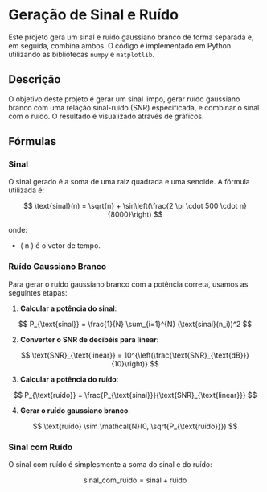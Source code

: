 # Geração de Sinal e Ruído

Este projeto gera um sinal e ruído gaussiano branco de forma separada e, em seguida, combina ambos. O código é implementado em Python utilizando as bibliotecas `numpy` e `matplotlib`.

## Descrição

O objetivo deste projeto é gerar um sinal limpo, gerar ruído gaussiano branco com uma relação sinal-ruído (SNR) especificada, e combinar o sinal com o ruído. O resultado é visualizado através de gráficos.

## Fórmulas

### Sinal

O sinal gerado é a soma de uma raiz quadrada e uma senoide. A fórmula utilizada é:

$$
\text{sinal}(n) = \sqrt{n} + \sin\left(\frac{2 \pi \cdot 500 \cdot n}{8000}\right)
$$

onde:
- \( n \) é o vetor de tempo.

### Ruído Gaussiano Branco

Para gerar o ruído gaussiano branco com a potência correta, usamos as seguintes etapas:

1. **Calcular a potência do sinal**:

$$
P_{\text{sinal}} = \frac{1}{N} \sum_{i=1}^{N} (\text{sinal}(n_i))^2
$$

2. **Converter o SNR de decibéis para linear**:

$$
\text{SNR}_{\text{linear}} = 10^{\left(\frac{\text{SNR}_{\text{dB}}}{10}\right)}
$$

3. **Calcular a potência do ruído**:

$$
P_{\text{ruído}} = \frac{P_{\text{sinal}}}{\text{SNR}_{\text{linear}}}
$$

4. **Gerar o ruído gaussiano branco**:

$$
\text{ruído} \sim \mathcal{N}(0, \sqrt{P_{\text{ruído}}})
$$

### Sinal com Ruído

O sinal com ruído é simplesmente a soma do sinal e do ruído:

$$
\text{sinal\_com\_ruido} = \text{sinal} + \text{ruido}
$$